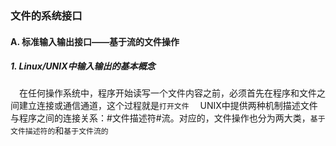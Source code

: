 ### 文件的系统接口
#### A. 标准输入输出接口——基于流的文件操作
##### 1. Linux/UNIX中输入输出的基本概念 
&ensp;&ensp;在任何操作系统中，程序开始读写一个文件内容之前，必须首先在程序和文件之间建立连接或通信通道，这个过程就是`打开文件`
&ensp;&ensp;UNIX中提供两种机制描述文件与程序之间的连接关系：#文件描述符#流。对应的，文件操作也分为两大类，`基于文件描述符的`和`基于文件流的`

